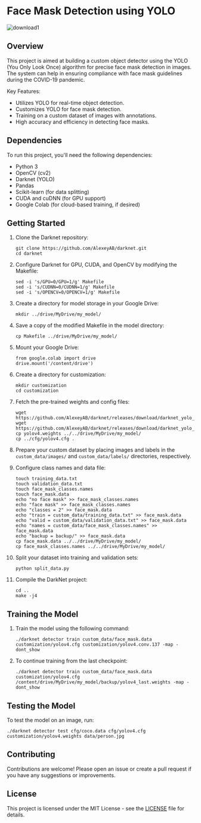 # Face Mask Detection using YOLO

![download1](https://github.com/GvHemanth/Face-Mask-Detection---YOLO/assets/125199925/31c316df-df29-4c8c-b9d8-562be0c8e7d6)


## Overview

This project is aimed at building a custom object detector using the YOLO (You Only Look Once) algorithm for precise face mask detection in images. The system can help in ensuring compliance with face mask guidelines during the COVID-19 pandemic.

Key Features:
- Utilizes YOLO for real-time object detection.
- Customizes YOLO for face mask detection.
- Training on a custom dataset of images with annotations.
- High accuracy and efficiency in detecting face masks.

## Dependencies

To run this project, you'll need the following dependencies:

- Python 3
- OpenCV (cv2)
- Darknet (YOLO)
- Pandas
- Scikit-learn (for data splitting)
- CUDA and cuDNN (for GPU support)
- Google Colab (for cloud-based training, if desired)

## Getting Started

1. Clone the Darknet repository:

   ```
   git clone https://github.com/AlexeyAB/darknet.git
   cd darknet
   ```

2. Configure Darknet for GPU, CUDA, and OpenCV by modifying the Makefile:

   ```
   sed -i 's/GPU=0/GPU=1/g' Makefile
   sed -i 's/CUDNN=0/CUDNN=1/g' Makefile
   sed -i 's/OPENCV=0/OPENCV=1/g' Makefile
   ```

3. Create a directory for model storage in your Google Drive:

   ```
   mkdir ../drive/MyDrive/my_model/
   ```

4. Save a copy of the modified Makefile in the model directory:

   ```
   cp Makefile ../drive/MyDrive/my_model/
   ```

5. Mount your Google Drive:

   ```
   from google.colab import drive
   drive.mount('/content/drive')
   ```

6. Create a directory for customization:

   ```
   mkdir customization
   cd customization
   ```

7. Fetch the pre-trained weights and config files:

   ```
   wget https://github.com/AlexeyAB/darknet/releases/download/darknet_yolo_v3_optimal/yolov4.weights
   wget https://github.com/AlexeyAB/darknet/releases/download/darknet_yolo_v3_optimal/yolov4.conv.137
   cp yolov4.weights ../../drive/MyDrive/my_model/
   cp ../cfg/yolov4.cfg .
   ```

8. Prepare your custom dataset by placing images and labels in the `custom_data/images/` and `custom_data/labels/` directories, respectively.

9. Configure class names and data file:

   ```
   touch training_data.txt
   touch validation_data.txt
   touch face_mask_classes.names
   touch face_mask.data
   echo "no face mask" >> face_mask_classes.names
   echo "face mask" >> face_mask_classes.names
   echo "classes = 2" >> face_mask.data
   echo "train = custom_data/training_data.txt" >> face_mask.data
   echo "valid = custom_data/validation_data.txt" >> face_mask.data
   echo "names = custom_data/face_mask_classes.names" >> face_mask.data
   echo "backup = backup/" >> face_mask.data
   cp face_mask.data ../../drive/MyDrive/my_model/
   cp face_mask_classes.names ../../drive/MyDrive/my_model/
   ```

10. Split your dataset into training and validation sets:

    ```
    python split_data.py
    ```

11. Compile the DarkNet project:

    ```
    cd ..
    make -j4
    ```

## Training the Model

1. Train the model using the following command:

   ```
   ./darknet detector train custom_data/face_mask.data customization/yolov4.cfg customization/yolov4.conv.137 -map -dont_show
   ```

2. To continue training from the last checkpoint:

   ```
   ./darknet detector train custom_data/face_mask.data customization/yolov4.cfg /content/drive/MyDrive/my_model/backup/yolov4_last.weights -map -dont_show
   ```

## Testing the Model

To test the model on an image, run:

```
./darknet detector test cfg/coco.data cfg/yolov4.cfg customization/yolov4.weights data/person.jpg
```

## Contributing

Contributions are welcome! Please open an issue or create a pull request if you have any suggestions or improvements.

## License

This project is licensed under the MIT License - see the [LICENSE](LICENSE) file for details.
```

